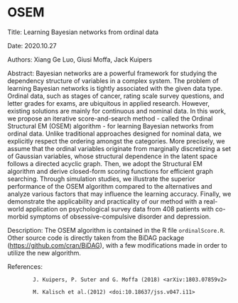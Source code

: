 # OSEM
Title: Learning Bayesian networks from ordinal data

Date: 2020.10.27

Authors: Xiang Ge Luo, Giusi Moffa, Jack Kuipers

Abstract: Bayesian networks are a powerful framework for studying the dependency structure of variables in a complex system. The problem of learning Bayesian networks is tightly associated with the given data type. Ordinal data, such as stages of cancer, rating scale survey questions, and letter grades for exams, are ubiquitous in applied research. However, existing solutions are mainly for continuous and nominal data. In this work, we propose an iterative score-and-search method - called the Ordinal Structural EM (OSEM) algorithm - for learning Bayesian networks from ordinal data. Unlike traditional approaches designed for nominal data, we explicitly respect the ordering amongst the categories. More precisely, we assume that the ordinal variables originate from marginally discretizing a set of Gaussian variables, whose structural dependence in the latent space follows a directed acyclic graph. Then, we adopt the Structural EM algorithm and derive closed-form scoring functions for efficient graph searching. Through simulation studies, we illustrate the superior performance of the OSEM algorithm compared to the alternatives and analyze various factors that may influence the learning accuracy. Finally, we demonstrate the applicability and practicality of our method with a real-world application on psychological survey data from 408 patients with co-morbid symptoms of obsessive-compulsive disorder and depression.

Description: The OSEM algorithm is contained in the R file `ordinalScore.R`. Other source code is directly taken from the BiDAG package (https://github.com/cran/BiDAG), with a few modifications made in order to utilize the new algorithm. 

References: 

            J. Kuipers, P. Suter and G. Moffa (2018) <arXiv:1803.07859v2>

            M. Kalisch et al.(2012) <doi:10.18637/jss.v047.i11>
